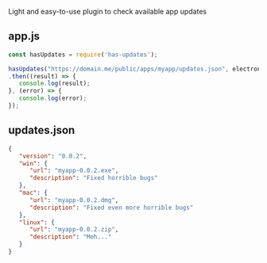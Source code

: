Light and easy-to-use plugin to check available app updates


## app.js
```javascript
const hasUpdates = require('has-updates');

hasUpdates("https://domain.me/public/apps/myapp/updates.json", electron.app.getVersion())
.then((result) => {
   console.log(result);
}, (error) => {
   console.log(error);
});

```


## updates.json
```json
{
   "version": "0.0.2",
   "win": {
      "url": "myapp-0.0.2.exe",
      "description": "Fixed horrible bugs"
   },
   "mac": {
      "url": "myapp-0.0.2.dmg",
      "description": "Fixed even more horrible bugs"
   },
   "linux": {
      "url": "myapp-0.0.2.zip",
      "description": "Meh..."
   }
}
```
